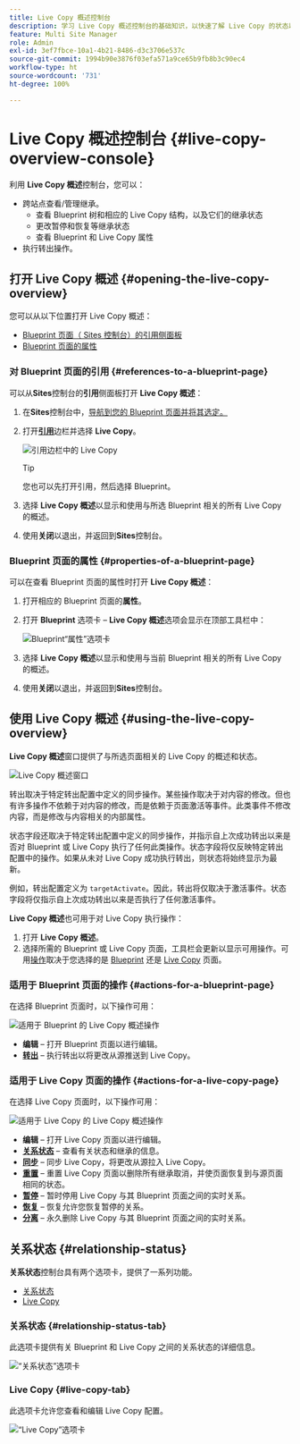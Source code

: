 ```yaml
---
title: Live Copy 概述控制台
description: 学习 Live Copy 概述控制台的基础知识，以快速了解 Live Copy 的状态以便同步内容。
feature: Multi Site Manager
role: Admin
exl-id: 3ef7fbce-10a1-4b21-8486-d3c3706e537c
source-git-commit: 1994b90e3876f03efa571a9ce65b9fb8b3c90ec4
workflow-type: ht
source-wordcount: '731'
ht-degree: 100%

---
```


# Live Copy 概述控制台 {#live-copy-overview-console}

利用 **Live Copy 概述**&#x200B;控制台，您可以：

* 跨站点查看/管理继承。
   * 查看 Blueprint 树和相应的 Live Copy 结构，以及它们的继承状态
   * 更改暂停和恢复等继承状态
   * 查看 Blueprint 和 Live Copy 属性
* 执行转出操作。

## 打开 Live Copy 概述 {#opening-the-live-copy-overview}

您可以从以下位置打开 Live Copy 概述：

* [Blueprint 页面（ Sites 控制台）的引用侧面板](#opening-live-copy-overview-references-for-a-blueprint-page)
* [Blueprint 页面的属性](#opening-live-copy-overview-properties-of-a-blueprint-page)

### 对 Blueprint 页面的引用 {#references-to-a-blueprint-page}

可以从&#x200B;**Sites**&#x200B;控制台的&#x200B;**引用**&#x200B;侧面板打开 **Live Copy 概述**：

1. 在&#x200B;**Sites**&#x200B;控制台中，[导航到您的 Blueprint 页面并将其选定。](/help/sites-cloud/authoring/getting-started/basic-handling.md#viewing-and-selecting-resources)
1. 打开&#x200B;**[引用](/help/sites-cloud/authoring/getting-started/basic-handling.md#references)**&#x200B;边栏并选择 **Live Copy**。

   ![引用边栏中的 Live Copy](../assets/live-copy-references.png)

   >[!TIP]
   >
   >您也可以先打开引用，然后选择 Blueprint。

1. 选择 **Live Copy 概述**&#x200B;以显示和使用与所选 Blueprint 相关的所有 Live Copy 的概述。
1. 使用&#x200B;**关闭**&#x200B;以退出，并返回到&#x200B;**Sites**&#x200B;控制台。

### Blueprint 页面的属性 {#properties-of-a-blueprint-page}

可以在查看 Blueprint 页面的属性时打开 **Live Copy 概述**：

1. 打开相应的 Blueprint 页面的&#x200B;**属性**。
1. 打开 **Blueprint** 选项卡 – **Live Copy 概述**&#x200B;选项会显示在顶部工具栏中：

   ![Blueprint“属性”选项卡](../assets/live-copy-blueprint-tab.png)

1. 选择 **Live Copy 概述**&#x200B;以显示和使用与当前 Blueprint 相关的所有 Live Copy 的概述。

1. 使用&#x200B;**关闭**&#x200B;以退出，并返回到&#x200B;**Sites**&#x200B;控制台。

## 使用 Live Copy 概述 {#using-the-live-copy-overview}

**Live Copy 概述**&#x200B;窗口提供了与所选页面相关的 Live Copy 的概述和状态。

![Live Copy 概述窗口](../assets/live-copy-overview.png)

转出取决于特定转出配置中定义的同步操作。某些操作取决于对内容的修改。但也有许多操作不依赖于对内容的修改，而是依赖于页面激活等事件。此类事件不修改内容，而是修改与内容相关的内部属性。

状态字段还取决于特定转出配置中定义的同步操作，并指示自上次成功转出以来是否对 Blueprint 或 Live Copy 执行了任何此类操作。状态字段将仅反映特定转出配置中的操作。如果从未对 Live Copy 成功执行转出，则状态将始终显示为最新。

例如，转出配置定义为 `targetActivate`。因此，转出将仅取决于激活事件。状态字段将仅指示自上次成功转出以来是否执行了任何激活事件。

**Live Copy 概述**&#x200B;也可用于对 Live Copy 执行操作：

1. 打开 **Live Copy 概述**。
1. 选择所需的 Blueprint 或 Live Copy 页面，工具栏会更新以显示可用操作。可用[操作](overview.md#terms-used)取决于您选择的是 [Blueprint](#actions-for-a-blueprint-page) 还是 [Live Copy](#actions-for-a-live-copy-page) 页面。

### 适用于 Blueprint 页面的操作 {#actions-for-a-blueprint-page}

在选择 Blueprint 页面时，以下操作可用：

![适用于 Blueprint 的 Live Copy 概述操作](../assets/live-copy-overview-actions-blueprint.png)

* **编辑** – 打开 Blueprint 页面以进行编辑。
* **[转出](overview.md#rollout-and-synchronize)** – 执行转出以将更改从源推送到 Live Copy。

### 适用于 Live Copy 页面的操作 {#actions-for-a-live-copy-page}

在选择 Live Copy 页面时，以下操作可用：

![适用于 Live Copy 的 Live Copy 概述操作](../assets/live-copy-overview-actions.png)

* **编辑** – 打开 Live Copy 页面以进行编辑。
* **[关系状态](#relationship-status)** – 查看有关状态和继承的信息。
* **[同步](overview.md#rollout-and-synchronize)** – 同步 Live Copy，将更改从源拉入 Live Copy。
* **[重置](creating-live-copies.md#resetting-a-live-copy-page)** – 重置 Live Copy 页面以删除所有继承取消，并使页面恢复到与源页面相同的状态。
* **[暂停](overview.md#suspending-and-cancelling-inheritance-and-synchronization)** – 暂时停用 Live Copy 与其 Blueprint 页面之间的实时关系。
* **[恢复](creating-live-copies.md#resuming-inheritance-for-a-page)** – 恢复允许您恢复暂停的关系。
* **[分离](overview.md#detaching-a-live-copy)** – 永久删除 Live Copy 与其 Blueprint 页面之间的实时关系。

## 关系状态 {#relationship-status}

**关系状态**&#x200B;控制台具有两个选项卡，提供了一系列功能。

* [关系状态](#relationship-status-tab)
* [Live Copy](#live-copy-tab)

### 关系状态 {#relationship-status-tab}

此选项卡提供有关 Blueprint 和 Live Copy 之间的关系状态的详细信息。

![“关系状态”选项卡](../assets/live-copy-relationship-status.png)

### Live Copy {#live-copy-tab}

此选项卡允许您查看和编辑 Live Copy 配置。

![“Live Copy”选项卡](../assets/live-copy-relationship-status-live-copy.png)
